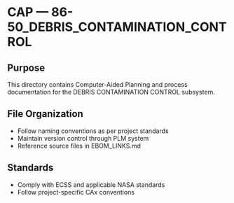 # CAP — 86-50_DEBRIS_CONTAMINATION_CONTROL

## Purpose

This directory contains Computer-Aided Planning and process documentation for the DEBRIS CONTAMINATION CONTROL subsystem.

## File Organization

- Follow naming conventions as per project standards
- Maintain version control through PLM system
- Reference source files in EBOM_LINKS.md

## Standards

- Comply with ECSS and applicable NASA standards
- Follow project-specific CAx conventions
